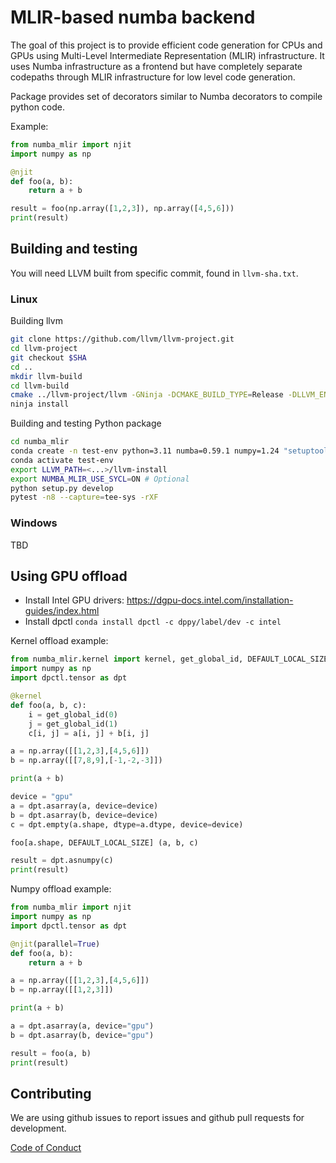 <!--
SPDX-FileCopyrightText: 2022 Intel Corporation

SPDX-License-Identifier: Apache-2.0 WITH LLVM-exception
-->

# MLIR-based numba backend

The goal of this project is to provide efficient code generation for CPUs and GPUs
using Multi-Level Intermediate Representation (MLIR) infrastructure.
It uses Numba infrastructure as a frontend but have completely separate codepaths
through MLIR infrastructure for low level code generation.

Package provides set of decorators similar to Numba decorators to compile python code.

Example:
```Python
from numba_mlir import njit
import numpy as np

@njit
def foo(a, b):
    return a + b

result = foo(np.array([1,2,3]), np.array([4,5,6]))
print(result)
```

## Building and testing

You will need LLVM built from specific commit, found in `llvm-sha.txt`.

### Linux

Building llvm
```Bash
git clone https://github.com/llvm/llvm-project.git
cd llvm-project
git checkout $SHA
cd ..
mkdir llvm-build
cd llvm-build
cmake ../llvm-project/llvm -GNinja -DCMAKE_BUILD_TYPE=Release -DLLVM_ENABLE_PROJECTS=mlir -DLLVM_ENABLE_ASSERTIONS=ON -DLLVM_ENABLE_RTTI=ON -DLLVM_USE_LINKER=gold -DLLVM_INSTALL_UTILS=ON -DCMAKE_INSTALL_PREFIX=../llvm-install
ninja install
```

Building and testing Python package
```Bash
cd numba_mlir
conda create -n test-env python=3.11 numba=0.59.1 numpy=1.24 "setuptools<65.6" scikit-learn pytest-xdist ninja scipy pybind11 pytest lit tbb=2021.10.0 tbb-devel=2021.10.0 cmake "mkl-devel-dpcpp=2024.0.0" dpcpp_linux-64 level-zero-devel -c conda-forge -c intel -c numba
conda activate test-env
export LLVM_PATH=<...>/llvm-install
export NUMBA_MLIR_USE_SYCL=ON # Optional
python setup.py develop
pytest -n8 --capture=tee-sys -rXF
```

### Windows

TBD

## Using GPU offload

* Install Intel GPU drivers: https://dgpu-docs.intel.com/installation-guides/index.html
* Install dpctl `conda install dpctl -c dppy/label/dev -c intel`

Kernel offload example:
```Python
from numba_mlir.kernel import kernel, get_global_id, DEFAULT_LOCAL_SIZE
import numpy as np
import dpctl.tensor as dpt

@kernel
def foo(a, b, c):
    i = get_global_id(0)
    j = get_global_id(1)
    c[i, j] = a[i, j] + b[i, j]

a = np.array([[1,2,3],[4,5,6]])
b = np.array([[7,8,9],[-1,-2,-3]])

print(a + b)

device = "gpu"
a = dpt.asarray(a, device=device)
b = dpt.asarray(b, device=device)
c = dpt.empty(a.shape, dtype=a.dtype, device=device)

foo[a.shape, DEFAULT_LOCAL_SIZE] (a, b, c)

result = dpt.asnumpy(c)
print(result)
```

Numpy offload example:
```Python
from numba_mlir import njit
import numpy as np
import dpctl.tensor as dpt

@njit(parallel=True)
def foo(a, b):
    return a + b

a = np.array([[1,2,3],[4,5,6]])
b = np.array([[1,2,3]])

print(a + b)

a = dpt.asarray(a, device="gpu")
b = dpt.asarray(b, device="gpu")

result = foo(a, b)
print(result)
```


## Contributing

We are using github issues to report issues and github pull requests for development.

[Code of Conduct](https://github.com/numba/numba-governance/blob/accepted/code-of-conduct.md)
